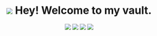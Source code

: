 <h1 align="center"><img src="https://img.icons8.com/fluency/32/null/bmo.png"> Hey! Welcome to my vault.
</h1>

<p align="center">
    <a href = "https://www.facebook.com/hifazmh/"><img src="https://img.icons8.com/fluency/32/null/facebook-circled.png"/></a>
<a href = "https://twitter.com/mhhifazofficial/"><img src="https://img.icons8.com/fluency/32/null/twitter-circled.png"/></a>
<a href = "https://www.instagram.com/mhhifaz/"><img src="https://img.icons8.com/fluency/32/null/instagram-new.png"/></a>
<a href = "https://www.youtube.com/channel/@mhhifaz"><img src="https://img.icons8.com/fluency/32/null/youtube-play.png"/></a>
</p>
